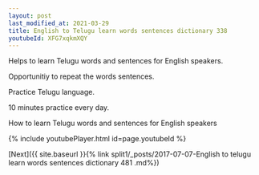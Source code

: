 ```yaml
---
layout: post
last_modified_at: 2021-03-29
title: English to Telugu learn words sentences dictionary 338 
youtubeId: XFG7xqkmXQY
---
```

 
 
Helps to learn Telugu words and sentences for English speakers.

Opportunitiy to repeat the words sentences. 

Practice Telugu language. 
 
10 minutes practice every day. 
 
How to learn Telugu words and sentences for English speakers 
 
{% include youtubePlayer.html id=page.youtubeId %}
 
 
[Next]({{ site.baseurl }}{% link  split1/_posts/2017-07-07-English to telugu learn words sentences dictionary 481 .md%})
 
